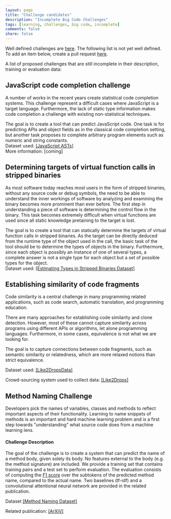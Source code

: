 ```yaml
---
layout: page
title: "Challenge candidates"
description: "Incomplete Big Code Challenges"
tags: [learning, challenges, big code, incomplete]
comments: false
share: false
---
```


Well defined challenges are <a href="/challenges">here</a>. The following list is not yet well defined. To add an item below, create a pull request <a href="https://github.com/learnbigcode/learnbigcode.github.io/tree/master/challenges/notthereyet">here</a>.

A list of proposed challenges that are still incomplete in their description, training or evaluation data:

<div class="highlightitem">
<h2>JavaScript code completion challenge</h2>

<p>A number of works in the recent years create statistical code completion systems. This challenge represent a difficult cases where JavaScript is a target language. Furthermore, the lack of static type information makes code completion a challenge with existing non-statistical techniques.</p>

<p>The goal is to create a tool that can predict JavaScript code. One task is for predicting APIs and object fields as in the classical code completion setting, but another task proposes to complete arbitrary program elements such as numeric and string constants.<br>
Dataset used: <a href="/datasets#javascript-asts">[JavaScript ASTs]</a><br>
More information: [coming]
</p>
</div>

<div class="highlightitem">
<h2>Determining targets of virtual function calls in stripped binaries</h2>

<p>As most software today reaches most users in the form of stripped binaries, without any source code or debug symbols, the need to be able to understand the inner workings of software by analyzing and examining the binary becomes more prominent than ever before. The first step in understanding a piece of software is determining the control flow in the binary. This task becomes extremely difficult when virtual functions are used since all static knowledge pretaining to the target is lost.</p>

<p>The goal is to create a tool that can statically determine the targets of virtual function calls in stripped binaries. As the target can be directly deduced from the runtime type of the object used in the call, the basic task of the tool should be to determine the types of objects in the binary. Furthermore, since each object is possibly an instance of one of several types, a complete answer is not a single type for each object but a set of possible types for the object.<br>
Dataset used: <a href="/datasets#estimatingTypesDataset">[Estimating Types in Stripped Binaries Dataset]</a><br>
</p>
</div>

<div class="highlightitem">
<h2>Establishing similarity of code fragments</h2>

<p>Code similarity is a central challenge in many programming related applications, such as code search, automatic translation, and programming education.</p>

<p>There are many approaches for establishing code similarity and clone detection. 
However, most of these cannot capture similarity across programs using different APIs or algorithms, let alone programming languages.
Furthermore, in some cases, equivalence is not what we are looking for.</p> 

<p>The goal is to capture connections between code fragments, such as semantic similarity or relatedness, which are more relaxed notions than strict equivalence.</p>

<p>Dataset used: <a href="/datasets#like2dropsData">[Like2DropsData]</a></p>
<p>Crowd-sourcing system used to collect data: <a href="http://like2drops.com">[Like2Drops]</a><br></p>
</div>


<div class="highlightitem" id="methodnaming">
<h2>Method Naming Challenge</h2>

<p>Developers pick the names of variables, classes and methods to reflect important aspects of their functionality.
Learning to name snippets of methods is an important and hard machine learning problem and is a first step
towards "understanding" what source code does from a machine learning lens.</p>

<h4>Challenge Description</h4>
<p>The goal of the challenge is to create a system that can predict the name of a method body, given solely its body.
No features external to the body (e.g. the method signature) are included.
We provide a training set that contains training pairs and a test set to perform evaluation.
The evaluation consists of computing the <a href="https://en.wikipedia.org/wiki/F1_score">F1 score</a> over the subtokens 
of the predicted method name, compared to the actual name.
Two baselines (tf-idf) and a convolutional attentional neural network are provided in the
related publication.</p>

<p>Dataset <a href="/datasets#methodnaming">[Method Naming Dataset]</a></p>
<p>Related publication: <a href="http://arxiv.org/abs/1602.03001">[ArXiV]</a></p>
</div>
